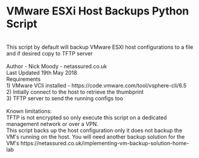 # VMware ESXi Host Backups Python Script
<br>
This script by default will backup VMware ESXI host configurations to a file and if desired copy to TFTP server<br>
<br>
Author - Nick Moody - netassured.co.uk
<br>
Last Updated 19th May 2018
<br>
Requirements
<br>
1) VMware VCli installed - https://code.vmware.com/tool/vsphere-cli/6.5<br>
2) Intially connect to the host to retrieve the thumbprint<br>
3) TFTP server to send the running configs too<br>
<br>
Known limitations:<br>
TFTP is not encrypted so only execute this script on a dedicated management network or over a VPN.
<br>
This script backs up the host configuration only it does not backup the VM's running on the host. You will
need another backup solution for the VM's https://netassured.co.uk/implementing-vm-backup-solution-home-lab
